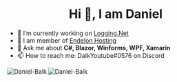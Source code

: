 <h1 align="center">Hi 👋, I am Daniel</h1>

- 🔭 I’m currently working on [Logging.Net](https://github.com/Daniel-Balk/Logging.Net)
- 👥 I am member of [Endelon Hosting](https://github.com/Endelon-Hosting)
- 💬 Ask me about **C#, Blazor, Winforms, WPF, Xamarin**
- 📫 How to reach me: DalkYoutube#0576 on Discord

<img align="left" src="https://github-readme-stats.vercel.app/api/top-langs?username=Daniel-Balk&show_icons=true&locale=en&layout=compact" alt="Daniel-Balk" />
<img align="center" src="https://github-readme-stats.vercel.app/api?username=Daniel-Balk&show_icons=true&locale=en" alt="Daniel-Balk" />
